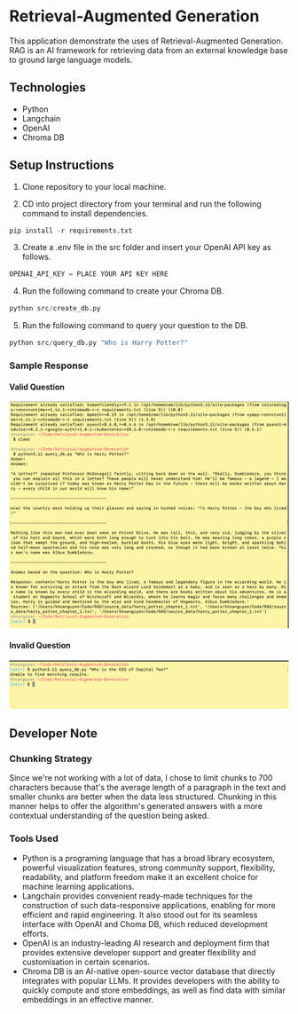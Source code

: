 # Retrieval-Augmented Generation

This application demonstrate the uses of Retrieval-Augmented Generation. RAG is an AI framework for retrieving data from an external knowledge base to ground large language models. 

## Technologies

* Python
* Langchain
* OpenAI
* Chroma DB

## Setup Instructions

1. Clone repository to your local machine.

2. CD into project directory from your terminal and run the following command to install dependencies.

```python
pip install -r requirements.txt
```

3. Create a .env file in the src folder and insert your OpenAI API key as follows.

```python
OPENAI_API_KEY = PLACE YOUR API KEY HERE
```

4. Run the following command to create your Chroma DB.

```python
python src/create_db.py
```

5. Run the following command to query your question to the DB.

```python
python src/query_db.py "Who is Harry Potter?"
```

### Sample Response

#### Valid Question

<img src="pictures/valid_question.png">

#### Invalid Question

<img src="pictures/invalid_question.png">

## Developer Note

### Chunking Strategy

Since we're not working with a lot of data, I chose to limit chunks to 700 characters because that's the average length of a paragraph in the text and smaller chunks are better when the data less structured. Chunking in this manner helps to offer the algorithm's generated answers with a more contextual understanding of the question being asked.

### Tools Used

* Python is a programing language that has a broad library ecosystem, powerful visualization features, strong community support, flexibility, readability, and platform freedom make it an excellent choice for machine learning applications.
* Langchain provides convenient ready-made techniques for the construction of such data-responsive applications, enabling for more efficient and rapid engineering. It also stood out for its seamless interface with OpenAI and Choma DB, which reduced development efforts. 
* OpenAI is an industry-leading AI research and deployment firm that provides extensive developer support and greater flexibility and customisation in certain scenarios.
* Chroma DB is an AI-native open-source vector database that directly integrates with popular LLMs. It provides developers with the ability to quickly compute and store embeddings, as well as find data with similar embeddings in an effective manner.
